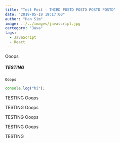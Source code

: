 ```yaml
---
title: "Test Post - THIRD POSTD POSTD POSTD POSTD"
date: "2019-05-19 19:17:00"
author: "Han Sim"
image: ../../images/javascript.jpg
cartegory: "Java"
tags:
  - JavaScript
  - React
---
```


Ooops

##### TESTING

`Ooops`

```JavaScript
console.log("hi");
```

TESTING
Ooops

TESTING
Ooops

TESTING
Ooops

TESTING
Ooops

TESTING
